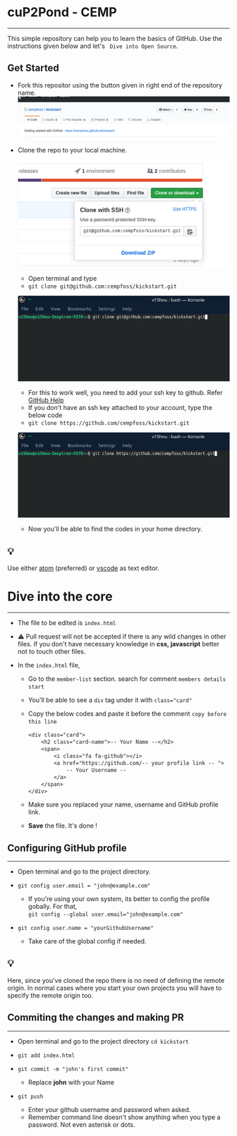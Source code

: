 # cuP2Pond - CEMP
---------
This simple repository can help you to learn the basics of GitHub. Use the instructions given below and let's ``` Dive into Open Source```.

## Get Started

* Fork this repositor using the button given in right end of the repository name.
![](./images/1_fork.png)

* Clone the repo to your local machine.
![](./images/2_clone_1.png)
    * Open terminal and type
    * ```git clone git@github.com:cempfoss/kickstart.git```

    ![](./images/2_clone_2.png)
    * For this to work well, you need to add your ssh key to github. Refer [GitHub Help](https://help.github.com/en/enterprise/2.15/user/articles/adding-a-new-ssh-key-to-your-github-account)
    * If you don't have an ssh key attached to your account, type the below code
    * ```git clone https://github.com/cempfoss/kickstart.git```

    ![](./images/2_clone_3.png)
    * Now you'll be able to find the codes in your home directory.


## 💡
 Use either [atom](atom.io) (preferred) or [vscode](https://code.visualstudio.com/) as text editor.

 # Dive into the **core**
 -------------------------
* The file to be edited is ```index.html```
* ⚠️ Pull request will not be accepted if there is any wild changes in other files. If you don't have necessary knowledge in **css, javascript** better not to touch other files.
* In the ```index.html``` file,

    * Go to the ```member-list``` section. search for comment ```members details start```

    * You'll be able to see a ```div``` tag under it with ```class="card"```

    * Copy the below codes and paste it before the comment ```copy before this line```
        ```
        <div class="card">
            <h2 class="card-name">-- Your Name --</h2>
            <span>
                <i class="fa fa-github"></i>
                <a href="https://github.com/-- your profile link -- ">
                    -- Your Username --
                </a>
            </span>
        </div>
        ```

    * Make sure you replaced your name, username and GitHub profile link.

    * **Save** the file. It's done !

## Configuring GitHub profile
---------
* Open terminal and go to the project directory.

* ```git config user.email = "john@example.com"```

    * If you're using your own system, its better to config the profile gobally. For that,
    <br>```git config --global user.email="john@example.com"```


* ```git config user.name = "yourGithubUsername"```

    * Take care of the global config if  needed.

## 💡
Here, since you've cloned the repo there is no need of defining the remote origin. In normal cases where you start your own projects you will have to specify the remote origin too.

## Commiting the changes and making PR
----
* Open terminal and go to the project directory
    ```cd kickstart```

* ```git add index.html```

* ```git commit -m "john's first commit"```

    * Replace **john** with your Name

* ```git push```

    * Enter your github username and password when asked.
    * Remember command line doesn't show anything when you type a password. Not even asterisk or dots.
